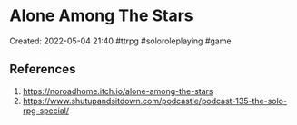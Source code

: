 # Alone Among The Stars

Created: 2022-05-04 21:40
#ttrpg #soloroleplaying #game


## References
1. https://noroadhome.itch.io/alone-among-the-stars
2. https://www.shutupandsitdown.com/podcastle/podcast-135-the-solo-rpg-special/

